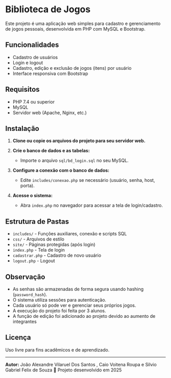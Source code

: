# Biblioteca de Jogos

Este projeto é uma aplicação web simples para cadastro e gerenciamento de jogos pessoais, desenvolvida em PHP com MySQL e Bootstrap.

## Funcionalidades

- Cadastro de usuários
- Login e logout
- Cadastro, edição e exclusão de jogos (itens) por usuário
- Interface responsiva com Bootstrap

## Requisitos

- PHP 7.4 ou superior
- MySQL
- Servidor web (Apache, Nginx, etc.)

## Instalação

1. **Clone ou copie os arquivos do projeto para seu servidor web.**

2. **Crie o banco de dados e as tabelas:**

   - Importe o arquivo `sql/bd_login.sql` no seu MySQL.

3. **Configure a conexão com o banco de dados:**

   - Edite `includes/conexao.php` se necessário (usuário, senha, host, porta).

4. **Acesse o sistema:**
   - Abra `index.php` no navegador para acessar a tela de login/cadastro.

## Estrutura de Pastas

- `includes/` - Funções auxiliares, conexão e scripts SQL
- `css/` - Arquivos de estilo
- `site/` - Páginas protegidas (após login)
- `index.php` - Tela de login
- `cadastrar.php` - Cadastro de novo usuário
- `logout.php` - Logout

## Observação

- As senhas são armazenadas de forma segura usando hashing (`password_hash`).
- O sistema utiliza sessões para autenticação.
- Cada usuário só pode ver e gerenciar seus próprios jogos.
- A execução do projeto foi feita por 3 alunos.
- A função de edição foi adicionado ao projeto devido ao aumento de integrantes

## Licença

Uso livre para fins acadêmicos e de aprendizado.

---

**Autor:** João Alexandre Vilaruel Dos Santos , Caio Voitena Roupa e Silvio Gabriel Felix de Souza
📅 Projeto desenvolvido em 2025
